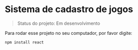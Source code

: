 <h1>Sistema de cadastro de jogos</h1>

>Status do projeto: Em desenvolvimento

Para rodar esse projeto no seu computador, por favor digite:

```
npm install react
```
